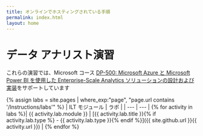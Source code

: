 ```yaml
---
title: オンラインでホスティングされている手順
permalink: index.html
layout: home
---
```


# データ アナリスト演習

これらの演習では、Microsoft コース [DP-500: Microsoft Azure と Microsoft Power BI を使用した Enterprise-Scale Analytics ソリューションの設計および実装](https://docs.microsoft.com/training/courses/dp-500t00)をサポートしています

{% assign labs = site.pages | where_exp:"page", "page.url contains '/Instructions/labs'" %}
| ILT モジュール | ラボ |
| --- | --- | 
{% for activity in labs %}| {{ activity.lab.module }} | [{{ activity.lab.title }}{% if activity.lab.type %} - {{ activity.lab.type }}{% endif %}]({{ site.github.url }}{{ activity.url }}) |
{% endfor %}

<!--

## Demos

{% assign demos = site.pages | where_exp:"page", "page.url contains '/Instructions/Demos'" %}
| Module | Demo |
| --- | --- | 
{% for activity in demos  %}| {{ activity.demo.module }} | [{{ activity.demo.title }}]({{ site.github.url }}{{ activity.url }}) |
{% endfor %}
 
-->
